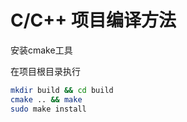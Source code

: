 # C/C++ 项目编译方法

安装cmake工具

在项目根目录执行

```bash
mkdir build && cd build
cmake .. && make
sudo make install
```





